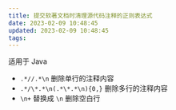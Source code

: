 ```yaml
---
title: 提交软著文档时清理源代码注释的正则表达式
date: 2023-02-09 10:48:45
updated: 2023-02-09 10:48:45
tags:
---
```


适用于 Java 

- `.*//.*\n` 删除单行的注释内容
- `.*/\*.*\n(.*\*.*\n){0,}` 删除多行的注释内容
- `\n+` 替换成 `\n` 删除空白行
